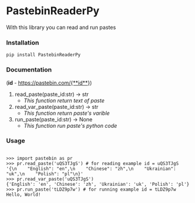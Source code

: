 # PastebinReaderPy

With this library you can read and run pastes

### Installation

```
pip install PastebinReaderPy
```

### Documentation
(**id** - https://pastebin.com/{**id**})

1. read_paste(paste_id:str) -> str
   - _This function return text of paste_
2. read_var_paste(paste_id:str) -> str
   - _This function return paste's varible_
3. run_paste(paste_id:str) -> None
   - _This function run paste's python code_

### Usage
```

>>> import pastebin as pr
>>> pr.read_paste('uQS3TJgS') # for reading example id = uQS3TJgS
'{\n    "English": "en",\n    "Chinese": "zh",\n    "Ukrainian": "uk",\n    "Polish": "pl"\n}'
>>> pr.read_var_paste('uQS3TJgS')
{'English': 'en', 'Chinese': 'zh', 'Ukrainian': 'uk', 'Polish': 'pl'}
>>> pr.run_paste('tLDZ9p7w') # for running example id = tLDZ9p7w
Hello, World!

```
